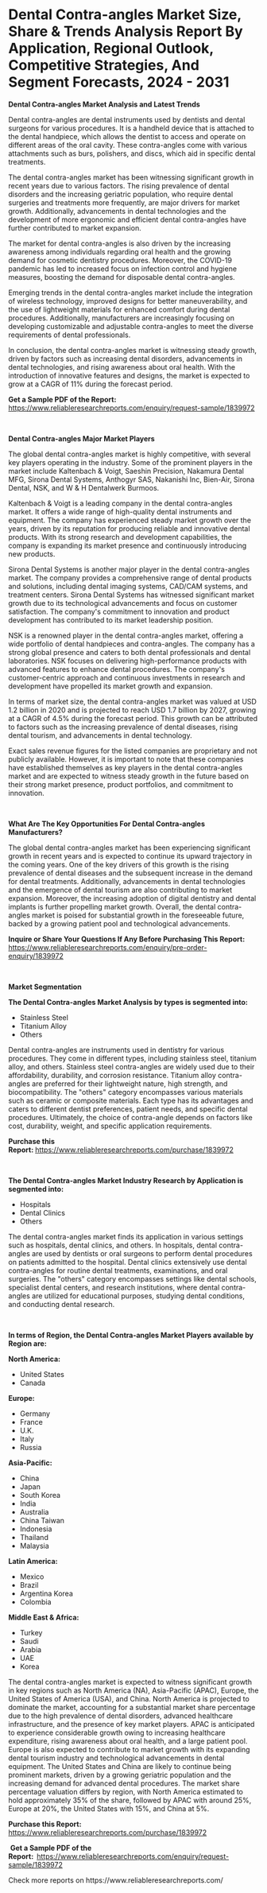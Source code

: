 <p><h1>Dental Contra-angles Market Size, Share & Trends Analysis Report By Application, Regional Outlook, Competitive Strategies, And Segment Forecasts, 2024 - 2031</h1></p><p><strong>Dental Contra-angles Market Analysis and Latest Trends</strong></p>
<p><p>Dental contra-angles are dental instruments used by dentists and dental surgeons for various procedures. It is a handheld device that is attached to the dental handpiece, which allows the dentist to access and operate on different areas of the oral cavity. These contra-angles come with various attachments such as burs, polishers, and discs, which aid in specific dental treatments.</p><p>The dental contra-angles market has been witnessing significant growth in recent years due to various factors. The rising prevalence of dental disorders and the increasing geriatric population, who require dental surgeries and treatments more frequently, are major drivers for market growth. Additionally, advancements in dental technologies and the development of more ergonomic and efficient dental contra-angles have further contributed to market expansion.</p><p>The market for dental contra-angles is also driven by the increasing awareness among individuals regarding oral health and the growing demand for cosmetic dentistry procedures. Moreover, the COVID-19 pandemic has led to increased focus on infection control and hygiene measures, boosting the demand for disposable dental contra-angles.</p><p>Emerging trends in the dental contra-angles market include the integration of wireless technology, improved designs for better maneuverability, and the use of lightweight materials for enhanced comfort during dental procedures. Additionally, manufacturers are increasingly focusing on developing customizable and adjustable contra-angles to meet the diverse requirements of dental professionals.</p><p>In conclusion, the dental contra-angles market is witnessing steady growth, driven by factors such as increasing dental disorders, advancements in dental technologies, and rising awareness about oral health. With the introduction of innovative features and designs, the market is expected to grow at a CAGR of 11% during the forecast period.</p></p>
<p><strong>Get a Sample PDF of the Report:&nbsp;</strong> <a href="https://www.reliableresearchreports.com/enquiry/request-sample/1839972">https://www.reliableresearchreports.com/enquiry/request-sample/1839972</a></p>
<p>&nbsp;</p>
<p><strong>Dental Contra-angles Major Market Players</strong></p>
<p><p>The global dental contra-angles market is highly competitive, with several key players operating in the industry. Some of the prominent players in the market include Kaltenbach & Voigt, Saeshin Precision, Nakamura Dental MFG, Sirona Dental Systems, Anthogyr SAS, Nakanishi Inc, Bien-Air, Sirona Dental, NSK, and W & H Dentalwerk Burmoos.</p><p>Kaltenbach & Voigt is a leading company in the dental contra-angles market. It offers a wide range of high-quality dental instruments and equipment. The company has experienced steady market growth over the years, driven by its reputation for producing reliable and innovative dental products. With its strong research and development capabilities, the company is expanding its market presence and continuously introducing new products.</p><p>Sirona Dental Systems is another major player in the dental contra-angles market. The company provides a comprehensive range of dental products and solutions, including dental imaging systems, CAD/CAM systems, and treatment centers. Sirona Dental Systems has witnessed significant market growth due to its technological advancements and focus on customer satisfaction. The company's commitment to innovation and product development has contributed to its market leadership position.</p><p>NSK is a renowned player in the dental contra-angles market, offering a wide portfolio of dental handpieces and contra-angles. The company has a strong global presence and caters to both dental professionals and dental laboratories. NSK focuses on delivering high-performance products with advanced features to enhance dental procedures. The company's customer-centric approach and continuous investments in research and development have propelled its market growth and expansion.</p><p>In terms of market size, the dental contra-angles market was valued at USD 1.2 billion in 2020 and is projected to reach USD 1.7 billion by 2027, growing at a CAGR of 4.5% during the forecast period. This growth can be attributed to factors such as the increasing prevalence of dental diseases, rising dental tourism, and advancements in dental technology.</p><p>Exact sales revenue figures for the listed companies are proprietary and not publicly available. However, it is important to note that these companies have established themselves as key players in the dental contra-angles market and are expected to witness steady growth in the future based on their strong market presence, product portfolios, and commitment to innovation.</p></p>
<p>&nbsp;</p>
<p><strong>What Are The Key Opportunities For Dental Contra-angles Manufacturers?</strong></p>
<p><p>The global dental contra-angles market has been experiencing significant growth in recent years and is expected to continue its upward trajectory in the coming years. One of the key drivers of this growth is the rising prevalence of dental diseases and the subsequent increase in the demand for dental treatments. Additionally, advancements in dental technologies and the emergence of dental tourism are also contributing to market expansion. Moreover, the increasing adoption of digital dentistry and dental implants is further propelling market growth. Overall, the dental contra-angles market is poised for substantial growth in the foreseeable future, backed by a growing patient pool and technological advancements.</p></p>
<p><strong>Inquire or Share Your Questions If Any Before Purchasing This Report:</strong> <a href="https://www.reliableresearchreports.com/enquiry/pre-order-enquiry/1839972">https://www.reliableresearchreports.com/enquiry/pre-order-enquiry/1839972</a></p>
<p>&nbsp;</p>
<p><strong>Market Segmentation</strong></p>
<p><strong>The Dental Contra-angles Market Analysis by types is segmented into:</strong></p>
<p><ul><li>Stainless Steel</li><li>Titanium Alloy</li><li>Others</li></ul></p>
<p><p>Dental contra-angles are instruments used in dentistry for various procedures. They come in different types, including stainless steel, titanium alloy, and others. Stainless steel contra-angles are widely used due to their affordability, durability, and corrosion resistance. Titanium alloy contra-angles are preferred for their lightweight nature, high strength, and biocompatibility. The "others" category encompasses various materials such as ceramic or composite materials. Each type has its advantages and caters to different dentist preferences, patient needs, and specific dental procedures. Ultimately, the choice of contra-angle depends on factors like cost, durability, weight, and specific application requirements.</p></p>
<p><strong>Purchase this Report:&nbsp;</strong><a href="https://www.reliableresearchreports.com/purchase/1839972">https://www.reliableresearchreports.com/purchase/1839972</a></p>
<p>&nbsp;</p>
<p><strong>The Dental Contra-angles Market Industry Research by Application is segmented into:</strong></p>
<p><ul><li>Hospitals</li><li>Dental Clinics</li><li>Others</li></ul></p>
<p><p>The dental contra-angles market finds its application in various settings such as hospitals, dental clinics, and others. In hospitals, dental contra-angles are used by dentists or oral surgeons to perform dental procedures on patients admitted to the hospital. Dental clinics extensively use dental contra-angles for routine dental treatments, examinations, and oral surgeries. The "others" category encompasses settings like dental schools, specialist dental centers, and research institutions, where dental contra-angles are utilized for educational purposes, studying dental conditions, and conducting dental research.</p></p>
<p>&nbsp;</p>
<p><strong>In terms of Region, the Dental Contra-angles Market Players available by Region are:</strong></p>
<p>
    <p> <strong> North America: </strong>
        <ul>
            <li>United States</li>
            <li>Canada</li>
        </ul>
        </p> 
    <p> <strong> Europe: </strong>
        <ul>
            <li>Germany</li>
            <li>France</li>
            <li>U.K.</li>
            <li>Italy</li>
            <li>Russia</li>
        </ul>
        </p> 
    <p> <strong> Asia-Pacific: </strong>
        <ul>
            <li>China</li>
            <li>Japan</li>
            <li>South Korea</li>
            <li>India</li>
            <li>Australia</li>
            <li>China Taiwan</li>
            <li>Indonesia</li>
            <li>Thailand</li>
            <li>Malaysia</li>
        </ul>
        </p> 
    <p> <strong> Latin America: </strong>
        <ul>
            <li>Mexico</li>
            <li>Brazil</li>
            <li>Argentina Korea</li>
            <li>Colombia</li>
        </ul>
        </p> 
    <p> <strong> Middle East & Africa: </strong>
        <ul>
            <li>Turkey</li>
            <li>Saudi</li>
            <li>Arabia</li>
            <li>UAE</li>
            <li>Korea</li>
        </ul>
    </p>
    </p>
<p><p>The dental contra-angles market is expected to witness significant growth in key regions such as North America (NA), Asia-Pacific (APAC), Europe, the United States of America (USA), and China. North America is projected to dominate the market, accounting for a substantial market share percentage due to the high prevalence of dental disorders, advanced healthcare infrastructure, and the presence of key market players. APAC is anticipated to experience considerable growth owing to increasing healthcare expenditure, rising awareness about oral health, and a large patient pool. Europe is also expected to contribute to market growth with its expanding dental tourism industry and technological advancements in dental equipment. The United States and China are likely to continue being prominent markets, driven by a growing geriatric population and the increasing demand for advanced dental procedures. The market share percentage valuation differs by region, with North America estimated to hold approximately 35% of the share, followed by APAC with around 25%, Europe at 20%, the United States with 15%, and China at 5%.</p></p>
<p><strong>Purchase this Report: </strong><a href="https://www.reliableresearchreports.com/purchase/1839972">https://www.reliableresearchreports.com/purchase/1839972</a></p>
<p>&nbsp;<strong>Get a Sample PDF of the Report:&nbsp;&nbsp;</strong><a href="https://www.reliableresearchreports.com/enquiry/request-sample/1839972">https://www.reliableresearchreports.com/enquiry/request-sample/1839972</a></p>
<p><strong></strong></p>
<p>Check more reports on https://www.reliableresearchreports.com/</p>